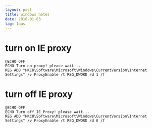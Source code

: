 ```yaml
---
layout: post
title: windows notes
date: 2010-01-03
tag: Iaas
---
```


# turn on IE proxy
```
@ECHO OFF
ECHO Turn on proxy! please wait...
REG ADD "HKCU\Software\Microsoft\Windows\CurrentVersion\Internet Settings" /v ProxyEnable /t REG_DWORD /d 1 /f
```
# turn off IE proxy
```
@ECHO OFF
ECHO Turn off IE Proxy! please wait...
REG ADD "HKCU\Software\Microsoft\Windows\CurrentVersion\Internet Settings" /v ProxyEnable /t REG_DWORD /d 0 /f
```
